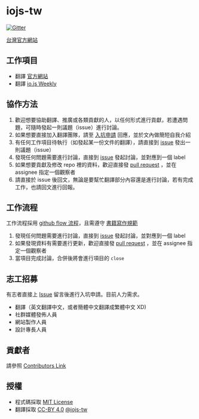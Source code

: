 # iojs-tw

[![Gitter](https://badges.gitter.im/Join%20Chat.svg)](https://gitter.im/iojs/iojs-tw?utm_source=badge&utm_medium=badge&utm_campaign=pr-badge)

[台灣官方網站](http://iojs.github.io/iojs-tw/)

## 工作項目

* 翻譯 [官方網站](https://github.com/iojs/iojs-tw/issues/9)
* 翻譯 [io.js Weekly](https://github.com/iojs/iojs-tw/issues/8)

## 協作方法

 1. 歡迎想要協助翻譯、推廣或各類貢獻的人，以任何形式進行貢獻，若遭遇問題，可隨時發起一則議題（issue）進行討論。
 2. 如果想要直接加入翻譯團隊，請至 [入坑申請](https://github.com/iojs/iojs-tw/issues/2) 回應，並於文內做簡短自我介紹
 3. 有任何工作項目待執行（如發起某一份文件的翻譯），請直接到 [issue](https://github.com/iojs/iojs-tw/issues/new) 發出一則議題（issue）
 4. 發現任何問題需要進行討論，直接到 [issue](https://github.com/iojs/iojs-tw/issues/new) 發起討論，並對應到一個 label
 5. 如果想要貢獻及修改 repo 裡的資料，歡迎直接發 [pull request](https://github.com/iojs/iojs-tw/pulls) ，並在 assignee 指定一個觀察者
 6. 請直接於 issue 後回文，無論是要幫忙翻譯部分內容還是進行討論，若有完成工作，也請回文進行回報。

## 工作流程

工作流程採用 [github flow 流程](https://guides.github.com/introduction/flow/index.html)，且需遵守 [書籍寫作規範](./guideline/convention.md)

 1. 發現任何問題需要進行討論，直接到 [issue](https://github.com/iojs/iojs-tw/issues/new) 發起討論，並對應到一個 label
 2. 如果發現資料有需要進行更新，歡迎直接發 [pull request](https://github.com/iojs/iojs-tw/pulls) ，並在 assignee 指定一個觀察者
 3. 當項目完成討論，合併後將會進行項目的 `close`

## 志工招募

有志者直接上 [Issue](https://github.com/iojs/iojs-tw/issues/2) 留言後進行入坑申請。目前人力需求。
 
 * 翻譯（英文翻譯中文，或者簡體中文翻譯成繁體中文 XD)
 * 社群媒體發佈人員
 * 網站製作人員
 * 設計專長人員

## 貢獻者

請參照 [Contributors Link](https://github.com/iojs/iojs-tw/graphs/contributors)

## 授權

* 程式碼採取 [MIT License](https://github.com/iojs/iojs-tw/blob/master/LICENSE.txt)
* 翻譯採取 [CC-BY 4.0](https://creativecommons.org/licenses/by/4.0/deed.zh_TW) [@iojs-tw](https://github.com/iojs/iojs-tw)
